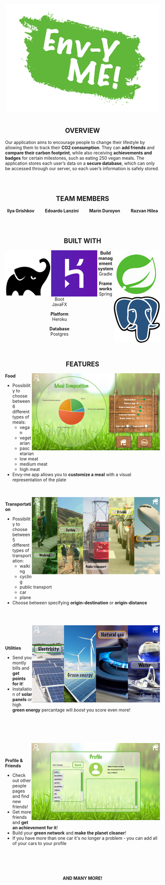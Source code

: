  <div align="center"><img src="img/envyme.jpg" width=500> </div>

<br/>

## <div align="center"> OVERVIEW </div>
Our application aims to encourage people to change their lifestyle by allowing them to track their **CO2 consumption**. They can **add friends** and **compare their carbon footprint**, while also receiving **achievements and badges** for certain milestones, such as eating 250 vegan meals. The application stores each user’s data on a **secure database**, which can only be accessed through our server, so each user’s information is safely stored.

<br/><br/>

 ## <div align="center"> TEAM MEMBERS </div>
 **<div align="center"> Ilya Grishkov &emsp;&emsp; Edoardo Lanzini &emsp;&emsp; Marin Duroyon &emsp;&emsp; Razvan Hilea</div>**
 

<br/><br/>

## <div align="center"> BUILT WITH </div>
<img src="img/spring.png" height=150 align=right>
<img src="img/gradle.png" height=150 align=left>
<img src="img/heroku.png" height=150 align=left>
<img src="img/postgres.png" height=150 align=right>
<div align="center">

**Build management system** <br/>
 Gradle <br/>

**Frameworks** <br/>
 Spring Boot <br/>
 JavaFX <br/>

**Platform** <br/>
 Heroku <br/>

**Database** <br/>
 Postgres <br/>
</div>


<br/><br/>

## <div align="center"> FEATURES </div>

<div align="left">

<img src="img/piechart.png" height=250 align=right>


**Food** <br/>

*  Possibility to choose between 6 different types of meals: 
    *  vegan 
    *  vegetarian 
    *  pascetarian 
    *  low meat 
    *  medium meat 
    *  high meat 
*  Envy-me app allows you to **customize a meal** with a visual representation of the plate 


<br/><br/>
<img src="img/transportationtype.png" height=250 align=right>


**Transportation** <br/>

*  Possibility to choose between 5 different types of transportation: 
    *  walking 
    *  cycling 
    *  public transport 
    *  car 
    *  plane 
*  Choose between specifying **origin-destination** or **origin-distance**

<br/><br/><br/>
<img src="img/utilitiestype.png" height=250 align=right>
<br/><br/><br/>

**Utilities** <br/>
*  Send you montly bills and **get points for it**!
*  Installation of **solar panels** or high **green energy** percantage will *boost* you score even more!

<br/><br/><br/><br/><br/>
<img src="img/profile.png" height=250 align=right>
<br/><br/>

 **Profile & Friends**
*  Check out other people pages and find new friends!
*  Get more friends and **get an achievement for it**! 
*  Build your **green network** and **make the planet cleaner**!
*  If you have more than one car it's no longer a problem - you can add all of your cars to your profile


<br/><br/><br/><br/>
**<div align="center"> AND MANY MORE! </div>**
 

</div>



